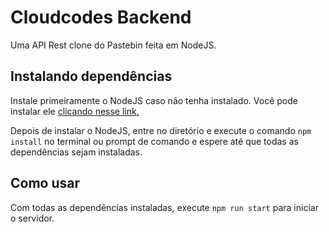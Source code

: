 # Cloudcodes Backend
Uma API Rest clone do Pastebin feita em NodeJS.


## Instalando dependências
Instale primeiramente o NodeJS caso não tenha instalado. Você pode instalar ele [clicando nesse link.](https://nodejs.org/pt-br/download/)

Depois de instalar o NodeJS, entre no diretório e execute o comando `npm install` no terminal ou prompt de comando e espere até que todas as dependências sejam instaladas.

## Como usar
Com todas as dependências instaladas, execute `npm run start` para iniciar o servidor.
